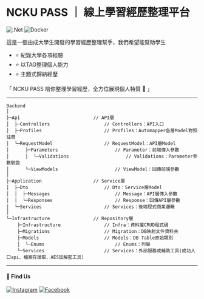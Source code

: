 # NCKU PASS ｜ 線上學習經歷整理平台
![.Net](https://img.shields.io/badge/.NET-5C2D91?style=for-the-badge&logo=.net&logoColor=white)
![Docker](https://img.shields.io/badge/docker-%230db7ed.svg?style=for-the-badge&logo=docker&logoColor=white)

這是一個由成大學生開發的學習經歷整理幫手，我們希望能幫助學生
- :star: 紀錄大學各項經驗 
- :star: 以TAG整理個人能力 
- :star: 主題式歸納經歷

「 NCKU PASS 陪你整理學習經歷，全方位展現個人特質 :rainbow: ️」

---
```
Backend
│
├─Api                           // API層
│  ├─Controllers                    // Controllers：API入口
│  ├─Profiles                       // Profiles：Automapper各層Model對照註冊
│  └─RequestModel                   // RequestModel：API層Model
│      ├─Parameters                     // Parameter：前端傳入參數
│      │  └─Validations                     // Validations：Parameter參數驗證
│      └─ViewModels                     // ViewModel：回傳前端參數
│
├─Application                   // Service層
│  ├─Dto                            // Dto：Service層Model
│  │  ├─Messages                        // Message：API層傳入參數
│  │  └─Responses                       // Response：回傳API層參數
│  └─Services                       // Services：後端程式商業邏輯
│
└─Infrastructure                // Repository層
    ├─Infrastructure                // Infra：資料庫CRUD程式碼
    ├─Migrations                    // Migration：DB映射文件資料夾
    ├─Models                        // Models：DB Table原始類別
    │  └─Enums                          // Enums：列舉
    └─Services                      // Services：外部服務或輔助工具(成功入口api、檔案存讀取、AES加解密工具)
```
---

#### :speech_balloon: Find Us  
[![Instagram](https://img.shields.io/badge/Instagram-%23E4405F.svg?style=flat-squar&logo=Instagram&logoColor=white)](https://instagram.com/ncku.pass?igshid=YmMyMTA2M2Y=)
[![Facebook](https://img.shields.io/badge/Facebook-%231877F2.svg?style=flat-squar&logo=Facebook&logoColor=white)](https://www.facebook.com/nckupass)